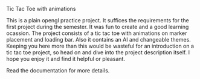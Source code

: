 Tic Tac Toe with animations

This is a plain opengl practice project. It suffices the requirements for the first project during the semester. It was fun to create and a good learning ocassion. The project consists of a tic tac toe with animations on marker placement and loading bar. Also it contains an AI and changeable themes. Keeping you here more than this would be wasteful for an introduction on a tic tac toe project, so head on and dive into the project description itself. I hope you enjoy it and find it helpful or pleasant.

Read the documentation for more details.
